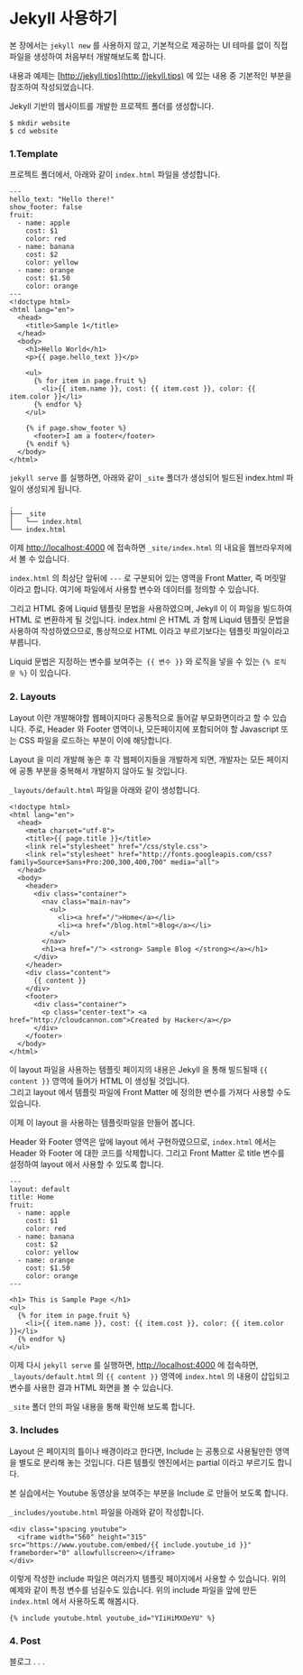 # Jekyll 사용하기

본 장에서는 `jekyll new` 를 사용하지 않고, 기본적으로 제공하는 UI 테마를 없이 직접 파일을 생성하여 처음부터 개발해보도록 합니다.

내용과 예제는 [http://jekyll.tips](http://jekyll.tips) 에 있는 내용 중 기본적인 부분을 참조하여 작성되었습니다.

Jekyll 기반의 웹사이트를 개발한 프로젝트 폴더를 생성합니다.

```
$ mkdir website
$ cd website
```

### 1.Template

프로젝트 폴더에서, 아래와 같이 `index.html` 파일을 생성합니다.

```
---
hello_text: "Hello there!"
show_footer: false
fruit:
  - name: apple
    cost: $1
    color: red
  - name: banana
    cost: $2
    color: yellow
  - name: orange
    cost: $1.50
    color: orange
---
<!doctype html>
<html lang="en">
  <head>
    <title>Sample 1</title>
  </head>
  <body>
    <h1>Hello World</h1>
    <p>{{ page.hello_text }}</p>

    <ul>
      {% for item in page.fruit %}
        <li>{{ item.name }}, cost: {{ item.cost }}, color: {{ item.color }}</li>
      {% endfor %}
    </ul>

    {% if page.show_footer %}
      <footer>I am a footer</footer>
    {% endif %}
  </body>
</html>
```

`jekyll serve` 를 실행하면, 아래와 같이 `_site` 폴더가 생성되어 빌드된 index.html 파일이 생성되게 됩니다.

```
.
├── _site
│   └── index.html
└── index.html
```

이제 [http://localhost:4000](http://localhost:4000) 에 접속하면 `_site/index.html` 의 내요을 웹브라우저에서 볼 수 있습니다.

`index.html` 의 최상단 앞뒤에 `---` 로 구분되어 있는 영역을 Front Matter, 즉 머릿말 이라고 합니다. 여기에 파일에서 사용할 변수와 데이터를 정의할 수 있습니다.

그리고 HTML 중에 Liquid 템플릿 문법을 사용하였으며, Jekyll 이 이 파일을 빌드하여 HTML 로 변환하게 될 것입니다. index.html 은 HTML 과 함께 Liquid 템플릿 문법을 사용하여 작성하였으므로, 통상적으로 HTML 이라고 부르기보다는 템플릿 파일이라고 부릅니다.

Liquid 문법은 지정하는 변수를 보여주는` {{ 변수 }}` 와 로직을 넣을 수 있는 `{% 로직 문 %}` 이 있습니다. 



### 2. Layouts

Layout 이란 개발해야할 웹페이지마다 공통적으로 들어갈 부모화면이라고 할 수 있습니다. 주로, Header 와 Footer 영역이나, 모든페이지에 포함되어야 할 Javascript 또는 CSS 파일을 로드하는 부분이 이에 해당합니다.

Layout 을 미리 개발해 놓은 후 각 웹페이지들을 개발하게 되면, 개발자는 모든 페이지에 공통 부분을 중복해서 개발하지 않아도 될 것입니다.

`_layouts/default.html` 파일을 아래와 같이 생성합니다.

```
<!doctype html>
<html lang="en">
  <head>
    <meta charset="utf-8">
    <title>{{ page.title }}</title>
    <link rel="stylesheet" href="/css/style.css">
    <link rel="stylesheet" href="http://fonts.googleapis.com/css?family=Source+Sans+Pro:200,300,400,700" media="all">
  </head>
  <body>
    <header>
      <div class="container">
        <nav class="main-nav">
          <ul>
            <li><a href="/">Home</a></li>
            <li><a href="/blog.html">Blog</a></li>
          </ul>
        </nav>
        <h1><a href="/"> <strong> Sample Blog </strong></a></h1>
      </div>
    </header>
    <div class="content">
      {{ content }}
    </div>
    <footer>
      <div class="container">
        <p class="center-text"> <a href="http://cloudcannon.com">Created by Hacker</a></p>
      </div>
    </footer>
  </body>
</html>
```

이 layout 파일을 사용하는 템플릿 페이지의 내용은 Jekyll 을 통해 빌드될때 `{{ content }}` 영역에 들어가 HTML 이 생성될 것입니다.  
그리고 layout 에서 템플릿 파일에 Front Matter 에 정의한 변수를 가져다 사용할 수도 있습니다.

이제 이 layout 을 사용하는 템플릿파일을 만들어 봅니다.

Header 와 Footer 영역은 앞에 layout 에서 구현하였으므로, `index.html` 에서는 Header 와 Footer 에 대한 코드를 삭제합니다. 그리고 Front Matter 로 title 변수를 설정하여 layout 에서 사용할 수 있도록 합니다.

```
---
layout: default
title: Home
fruit:
  - name: apple
    cost: $1
    color: red
  - name: banana
    cost: $2
    color: yellow
  - name: orange
    cost: $1.50
    color: orange
---

<h1> This is Sample Page </h1>
<ul>
  {% for item in page.fruit %}
    <li>{{ item.name }}, cost: {{ item.cost }}, color: {{ item.color }}</li>
  {% endfor %}
</ul>
```

이제 다시 `jekyll serve` 를 실행하면, [http://localhost:4000](http://localhost:4000) 에 접속하면, `_layouts/default.html` 의 `{{ content }}` 영역에 `index.html` 의 내용이 삽입되고 변수를 사용한 결과 HTML 화면을 볼 수 있습니다.

`_site` 폴더 안의 파일 내용을 통해 확인해 보도록 합니다.

### 3. Includes

Layout 은 페이지의 틀이나 배경이라고 한다면, Include 는 공통으로 사용될만한 영역을 별도로 분리해 놓는 것입니다. 다른 템플릿 엔진에서는 partial 이라고 부르기도 합니다.

본 실습에서는 Youtube 동영상을 보여주는 부분을 Include 로 만들어 보도록 합니다.

`_includes/youtube.html` 파일을 아래와 같이 작성합니다.

```
<div class="spacing youtube">
  <iframe width="560" height="315" src="https://www.youtube.com/embed/{{ include.youtube_id }}" frameborder="0" allowfullscreen></iframe>
</div>
```

이렇게 작성한 include 파일은 여러가지 템플릿 페이지에서 사용할 수 있습니다. 위의 예제와 같이 특정 변수를 넘길수도 있습니다. 위의 include 파일을 앞에 만든 `index.html` 에서 사용하도록 해봅시다.

```
{% include youtube.html youtube_id="YIiHiMXOeYU" %}
```

### 4. Post

블로그 . . .


